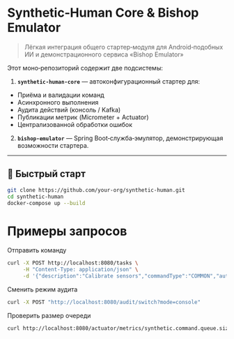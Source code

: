 # Synthetic‑Human Core & Bishop Emulator

> Лёгкая интеграция общего стартер‑модуля для Android‑подобных ИИ и демонстрационного сервиса «Bishop Emulator»

Этот моно‐репозиторий содержит две подсистемы:

1. **`synthetic‑human‑core`** — автоконфигурационный стартер для:
  - Приёма и валидации команд
  - Асинхронного выполнения
  - Аудита действий (консоль / Kafka)
  - Публикации метрик (Micrometer + Actuator)
  - Централизованной обработки ошибок

2. **`bishop‑emulator`** — Spring Boot‑служба‑эмулятор, демонстрирующая возможности стартера.

---

## 🚀 Быстрый старт

```bash
git clone https://github.com/your‑org/synthetic‑human.git
cd synthetic‑human
docker-compose up --build
```

# Примеры запросов
Отправить команду

```bash
curl -X POST http://localhost:8080/tasks \
     -H "Content-Type: application/json" \
     -d '{"description":"Calibrate sensors","commandType":"COMMON","author":"bishop"}'
````

Сменить режим аудита

```bash
curl -X POST "http://localhost:8080/audit/switch?mode=console"
```

Проверить размер очереди

```bash
curl http://localhost:8080/actuator/metrics/synthetic.command.queue.size
```
